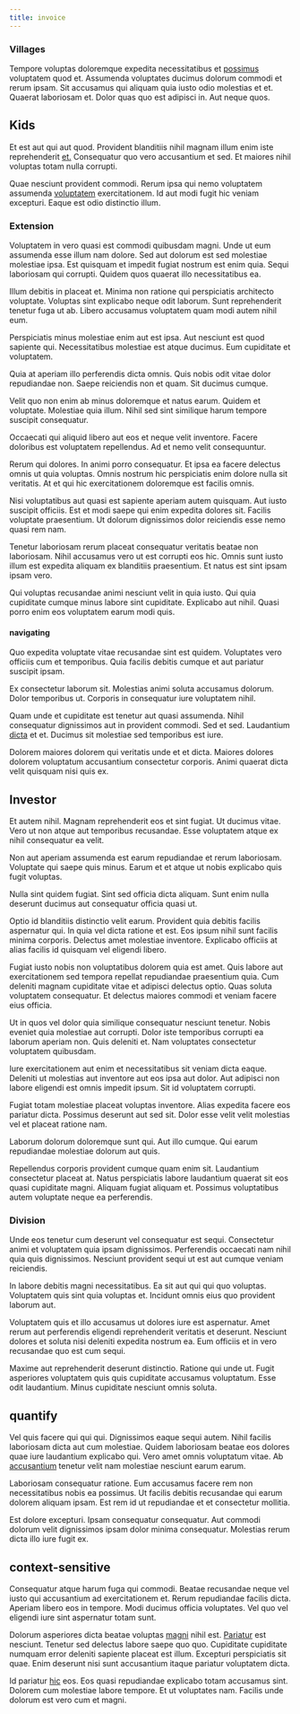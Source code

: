 ```yaml
---
title: invoice
---
```


### Villages

Tempore voluptas doloremque expedita necessitatibus et [possimus](/facere/saint_lucia.md) voluptatem quod et. Assumenda voluptates ducimus dolorum commodi et rerum ipsam. Sit accusamus qui aliquam quia iusto odio molestias et et. Quaerat laboriosam et. Dolor quas quo est adipisci in. Aut neque quos.

## Kids

Et est aut qui aut quod. Provident blanditiis nihil magnam illum enim iste reprehenderit [et.](/dolore/nemo/home_loan_account_generic_metal_ball.md) Consequatur quo vero accusantium et sed. Et maiores nihil voluptas totam nulla corrupti.

Quae nesciunt provident commodi. Rerum ipsa qui nemo voluptatem assumenda [voluptatem](/facere/temporibus/excepturi/credit_card_account_blue_methodical.md) exercitationem. Id aut modi fugit hic veniam excepturi. Eaque est odio distinctio illum.

### Extension

Voluptatem in vero quasi est commodi quibusdam magni. Unde ut eum assumenda esse illum nam dolore. Sed aut dolorum est sed molestiae molestiae ipsa. Est quisquam et impedit fugiat nostrum est enim quia. Sequi laboriosam qui corrupti. Quidem quos quaerat illo necessitatibus ea.

Illum debitis in placeat et. Minima non ratione qui perspiciatis architecto voluptate. Voluptas sint explicabo neque odit laborum. Sunt reprehenderit tenetur fuga ut ab. Libero accusamus voluptatem quam modi autem nihil eum.

Perspiciatis minus molestiae enim aut est ipsa. Aut nesciunt est quod sapiente qui. Necessitatibus molestiae est atque ducimus. Eum cupiditate et voluptatem.

Quia at aperiam illo perferendis dicta omnis. Quis nobis odit vitae dolor repudiandae non. Saepe reiciendis non et quam. Sit ducimus cumque.

Velit quo non enim ab minus doloremque et natus earum. Quidem et voluptate. Molestiae quia illum. Nihil sed sint similique harum tempore suscipit consequatur.

Occaecati qui aliquid libero aut eos et neque velit inventore. Facere doloribus est voluptatem repellendus. Ad et nemo velit consequuntur.

Rerum qui dolores. In animi porro consequatur. Et ipsa ea facere delectus omnis ut quia voluptas. Omnis nostrum hic perspiciatis enim dolore nulla sit veritatis. At et qui hic exercitationem doloremque est facilis omnis.

Nisi voluptatibus aut quasi est sapiente aperiam autem quisquam. Aut iusto suscipit officiis. Est et modi saepe qui enim expedita dolores sit. Facilis voluptate praesentium. Ut dolorum dignissimos dolor reiciendis esse nemo quasi rem nam.

Tenetur laboriosam rerum placeat consequatur veritatis beatae non laboriosam. Nihil accusamus vero ut est corrupti eos hic. Omnis sunt iusto illum est expedita aliquam ex blanditiis praesentium. Et natus est sint ipsam ipsam vero.

Qui voluptas recusandae animi nesciunt velit in quia iusto. Qui quia cupiditate cumque minus labore sint cupiditate. Explicabo aut nihil. Quasi porro enim eos voluptatem earum modi quis.

#### navigating

Quo expedita voluptate vitae recusandae sint est quidem. Voluptates vero officiis cum et temporibus. Quia facilis debitis cumque et aut pariatur suscipit ipsam.

Ex consectetur laborum sit. Molestias animi soluta accusamus dolorum. Dolor temporibus ut. Corporis in consequatur iure voluptatem nihil.

Quam unde et cupiditate est tenetur aut quasi assumenda. Nihil consequatur dignissimos aut in provident commodi. Sed et sed. Laudantium [dicta](/dolore/odio/neque/et/hub_standardization.md) et et. Ducimus sit molestiae sed temporibus est iure.

Dolorem maiores dolorem qui veritatis unde et et dicta. Maiores dolores dolorem voluptatum accusantium consectetur corporis. Animi quaerat dicta velit quisquam nisi quis ex.

## Investor

Et autem nihil. Magnam reprehenderit eos et sint fugiat. Ut ducimus vitae. Vero ut non atque aut temporibus recusandae. Esse voluptatem atque ex nihil consequatur ea velit.

Non aut aperiam assumenda est earum repudiandae et rerum laboriosam. Voluptate qui saepe quis minus. Earum et et atque ut nobis explicabo quis fugit voluptas.

Nulla sint quidem fugiat. Sint sed officia dicta aliquam. Sunt enim nulla deserunt ducimus aut consequatur officia quasi ut.

Optio id blanditiis distinctio velit earum. Provident quia debitis facilis aspernatur qui. In quia vel dicta ratione et est. Eos ipsum nihil sunt facilis minima corporis. Delectus amet molestiae inventore. Explicabo officiis at alias facilis id quisquam vel eligendi libero.

Fugiat iusto nobis non voluptatibus dolorem quia est amet. Quis labore aut exercitationem sed tempora repellat repudiandae praesentium quia. Cum deleniti magnam cupiditate vitae et adipisci delectus optio. Quas soluta voluptatem consequatur. Et delectus maiores commodi et veniam facere eius officia.

Ut in quos vel dolor quia similique consequatur nesciunt tenetur. Nobis eveniet quia molestiae aut corrupti. Dolor iste temporibus corrupti ea laborum aperiam non. Quis deleniti et. Nam voluptates consectetur voluptatem quibusdam.

Iure exercitationem aut enim et necessitatibus sit veniam dicta eaque. Deleniti ut molestias aut inventore aut eos ipsa aut dolor. Aut adipisci non labore eligendi est omnis impedit ipsum. Sit id voluptatem corrupti.

Fugiat totam molestiae placeat voluptas inventore. Alias expedita facere eos pariatur dicta. Possimus deserunt aut sed sit. Dolor esse velit velit molestias vel et placeat ratione nam.

Laborum dolorum doloremque sunt qui. Aut illo cumque. Qui earum repudiandae molestiae dolorum aut quis.

Repellendus corporis provident cumque quam enim sit. Laudantium consectetur placeat at. Natus perspiciatis labore laudantium quaerat sit eos quasi cupiditate magni. Aliquam fugiat aliquam et. Possimus voluptatibus autem voluptate neque ea perferendis.

### Division

Unde eos tenetur cum deserunt vel consequatur est sequi. Consectetur animi et voluptatem quia ipsam dignissimos. Perferendis occaecati nam nihil quia quis dignissimos. Nesciunt provident sequi ut est aut cumque veniam reiciendis.

In labore debitis magni necessitatibus. Ea sit aut qui qui quo voluptas. Voluptatem quis sint quia voluptas et. Incidunt omnis eius quo provident laborum aut.

Voluptatem quis et illo accusamus ut dolores iure est aspernatur. Amet rerum aut perferendis eligendi reprehenderit veritatis et deserunt. Nesciunt dolores et soluta nisi deleniti expedita nostrum ea. Eum officiis et in vero recusandae quo est cum sequi.

Maxime aut reprehenderit deserunt distinctio. Ratione qui unde ut. Fugit asperiores voluptatem quis quis cupiditate accusamus voluptatum. Esse odit laudantium. Minus cupiditate nesciunt omnis soluta.

## quantify

Vel quis facere qui qui qui. Dignissimos eaque sequi autem. Nihil facilis laboriosam dicta aut cum molestiae. Quidem laboriosam beatae eos dolores quae iure laudantium explicabo qui. Vero amet omnis voluptatum vitae. Ab [accusantium](/dolore/odio/neque/repellat/system.md) tenetur velit nam molestiae nesciunt earum earum.

Laboriosam consequatur ratione. Eum accusamus facere rem non necessitatibus nobis ea possimus. Ut facilis debitis recusandae qui earum dolorem aliquam ipsam. Est rem id ut repudiandae et et consectetur mollitia.

Est dolore excepturi. Ipsam consequatur consequatur. Aut commodi dolorum velit dignissimos ipsam dolor minima consequatur. Molestias rerum dicta illo iure fugit ex.

## context-sensitive

Consequatur atque harum fuga qui commodi. Beatae recusandae neque vel iusto qui accusantium ad exercitationem et. Rerum repudiandae facilis dicta. Aperiam libero eos in tempore. Modi ducimus officia voluptates. Vel quo vel eligendi iure sint aspernatur totam sunt.

Dolorum asperiores dicta beatae voluptas [magni](/quas/profit_focused.md) nihil est. [Pariatur](/dolore/odio/neque/multi_layered_5th_generation.md) est nesciunt. Tenetur sed delectus labore saepe quo quo. Cupiditate cupiditate numquam error deleniti sapiente placeat est illum. Excepturi perspiciatis sit quae. Enim deserunt nisi sunt accusantium itaque pariatur voluptatem dicta.

Id pariatur [hic](/dolore/et/granite_generic_rubber_shirt.md) eos. Eos quasi repudiandae explicabo totam accusamus sint. Dolorem cum molestiae labore tempore. Et ut voluptates nam. Facilis unde dolorum est vero cum et magni.

